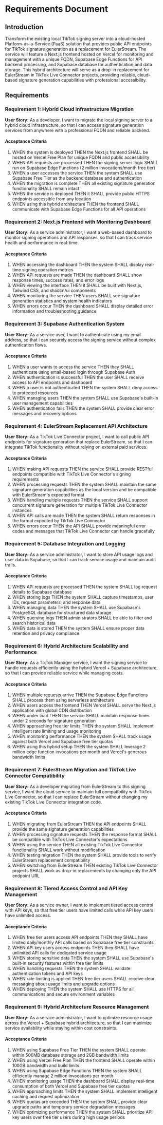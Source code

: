 # Requirements Document

## Introduction

Transform the existing local TikTok signing server into a cloud-hosted Platform-as-a-Service (PaaS) solution that provides public API endpoints for TikTok signature generation as a replacement for EulerStream. The service will feature a Next.js frontend hosted on Vercel for monitoring and management with a unique FQDN, Supabase Edge Functions for API backend processing, and Supabase database for authentication and data storage. This hybrid architecture will serve as a drop-in replacement for EulerStream in TikTok Live Connector projects, providing reliable, cloud-based signature generation capabilities with professional accessibility.

## Requirements

### Requirement 1: Hybrid Cloud Infrastructure Migration

**User Story:** As a developer, I want to migrate the local signing server to a hybrid cloud infrastructure, so that I can access signature generation services from anywhere with a professional FQDN and reliable backend.

#### Acceptance Criteria

1. WHEN the system is deployed THEN the Next.js frontend SHALL be hosted on Vercel Free Plan for unique FQDN and public accessibility
2. WHEN API requests are processed THEN the signing server logic SHALL run on Supabase Edge Functions (2 million invocations/month free tier)
3. WHEN a user accesses the service THEN the system SHALL use Supabase Free Tier as the backend database and authentication
4. WHEN the migration is complete THEN all existing signature generation functionality SHALL remain intact
5. WHEN the service is deployed THEN it SHALL provide public HTTPS endpoints accessible from any location
6. WHEN using this hybrid architecture THEN the frontend SHALL communicate with Supabase Edge Functions for all API operations

### Requirement 2: Next.js Frontend with Monitoring Dashboard

**User Story:** As a service administrator, I want a web-based dashboard to monitor signing operations and API responses, so that I can track service health and performance in real-time.

#### Acceptance Criteria

1. WHEN accessing the dashboard THEN the system SHALL display real-time signing operation metrics
2. WHEN API requests are made THEN the dashboard SHALL show response times, success rates, and error logs
3. WHEN viewing the interface THEN it SHALL be built with Next.js, Tailwind CSS, and shadcn/ui components
4. WHEN monitoring the service THEN users SHALL see signature generation statistics and system health indicators
5. WHEN errors occur THEN the dashboard SHALL display detailed error information and troubleshooting guidance

### Requirement 3: Supabase Authentication System

**User Story:** As a service user, I want to authenticate using my email address, so that I can securely access the signing service without complex authentication flows.

#### Acceptance Criteria

1. WHEN a user wants to access the service THEN they SHALL authenticate using email-based login through Supabase Auth
2. WHEN authentication is successful THEN the user SHALL receive access to API endpoints and dashboard
3. WHEN a user is not authenticated THEN the system SHALL deny access to protected resources
4. WHEN managing users THEN the system SHALL use Supabase's built-in user management capabilities
5. WHEN authentication fails THEN the system SHALL provide clear error messages and recovery options

### Requirement 4: EulerStream Replacement API Architecture

**User Story:** As a TikTok Live Connector project, I want to call public API endpoints for signature generation that replace EulerStream, so that I can integrate TikTok functionality without relying on external paid services.

#### Acceptance Criteria

1. WHEN making API requests THEN the service SHALL provide RESTful endpoints compatible with TikTok Live Connector's signing requirements
2. WHEN processing requests THEN the system SHALL maintain the same signature generation capabilities as the local version and be compatible with EulerStream's expected format
3. WHEN handling multiple requests THEN the service SHALL support concurrent signature generation for multiple TikTok Live Connector instances
4. WHEN API calls are made THEN the system SHALL return responses in the format expected by TikTok Live Connector
5. WHEN errors occur THEN the API SHALL provide meaningful error codes and messages that TikTok Live Connector can handle gracefully

### Requirement 5: Database Integration and Logging

**User Story:** As a service administrator, I want to store API usage logs and user data in Supabase, so that I can track service usage and maintain audit trails.

#### Acceptance Criteria

1. WHEN API requests are processed THEN the system SHALL log request details to Supabase database
2. WHEN storing logs THEN the system SHALL capture timestamps, user IDs, request parameters, and response data
3. WHEN managing data THEN the system SHALL use Supabase's PostgreSQL database for structured data storage
4. WHEN querying logs THEN administrators SHALL be able to filter and search historical data
5. WHEN data is stored THEN the system SHALL ensure proper data retention and privacy compliance

### Requirement 6: Hybrid Architecture Scalability and Performance

**User Story:** As a TikTok Manager service, I want the signing service to handle requests efficiently using the hybrid Vercel + Supabase architecture, so that I can provide reliable service while managing costs.

#### Acceptance Criteria

1. WHEN multiple requests arrive THEN the Supabase Edge Functions SHALL process them using serverless architecture
2. WHEN users access the frontend THEN Vercel SHALL serve the Next.js application with global CDN distribution
3. WHEN under load THEN the service SHALL maintain response times under 2 seconds for signature generation
4. WHEN approaching free tier limits THEN the system SHALL implement intelligent rate limiting and usage monitoring
5. WHEN monitoring performance THEN the system SHALL track usage against both Vercel and Supabase free tier quotas
6. WHEN using this hybrid setup THEN the system SHALL leverage 2 million edge function invocations per month and Vercel's generous bandwidth limits

### Requirement 7: EulerStream Migration and TikTok Live Connector Compatibility

**User Story:** As a developer migrating from EulerStream to this signing service, I want the cloud service to maintain full compatibility with TikTok Live Connector, so that I can replace EulerStream without changing my existing TikTok Live Connector integration code.

#### Acceptance Criteria

1. WHEN migrating from EulerStream THEN the API endpoints SHALL provide the same signature generation capabilities
2. WHEN processing signature requests THEN the response format SHALL be compatible with TikTok Live Connector's expectations
3. WHEN using the service THEN all existing TikTok Live Connector functionality SHALL work without modification
4. WHEN testing migration THEN the system SHALL provide tools to verify EulerStream replacement compatibility
5. WHEN switching from EulerStream THEN existing TikTok Live Connector projects SHALL work as drop-in replacements by changing only the API endpoint URL

### Requirement 8: Tiered Access Control and API Key Management

**User Story:** As a service owner, I want to implement tiered access control with API keys, so that free tier users have limited calls while API key users have unlimited access.

#### Acceptance Criteria

1. WHEN free tier users access API endpoints THEN they SHALL have limited daily/monthly API calls based on Supabase free tier constraints
2. WHEN API key users access endpoints THEN they SHALL have unlimited API calls for dedicated service usage
3. WHEN storing sensitive data THEN the system SHALL use Supabase's built-in security features within free tier limits
4. WHEN handling requests THEN the system SHALL validate authentication tokens and API keys
5. WHEN rate limiting is applied THEN free tier users SHALL receive clear messaging about usage limits and upgrade options
6. WHEN deploying THEN the system SHALL use HTTPS for all communications and secure environment variables
### Requirement 9: Hybrid Architecture Resource Management

**User Story:** As a service administrator, I want to optimize resource usage across the Vercel + Supabase hybrid architecture, so that I can maximize service availability while staying within cost constraints.

#### Acceptance Criteria

1. WHEN using Supabase Free Tier THEN the system SHALL operate within 500MB database storage and 2GB bandwidth limits
2. WHEN using Vercel Free Plan THEN the frontend SHALL operate within 100GB bandwidth and build limits
3. WHEN using Supabase Edge Functions THEN the system SHALL efficiently manage 2 million invocations per month
4. WHEN monitoring usage THEN the dashboard SHALL display real-time consumption of both Vercel and Supabase free tier quotas
5. WHEN approaching limits THEN the system SHALL implement intelligent caching and request optimization
6. WHEN quotas are exceeded THEN the system SHALL provide clear upgrade paths and temporary service degradation messages
7. WHEN optimizing performance THEN the system SHALL prioritize API key users over free tier users during high usage periods